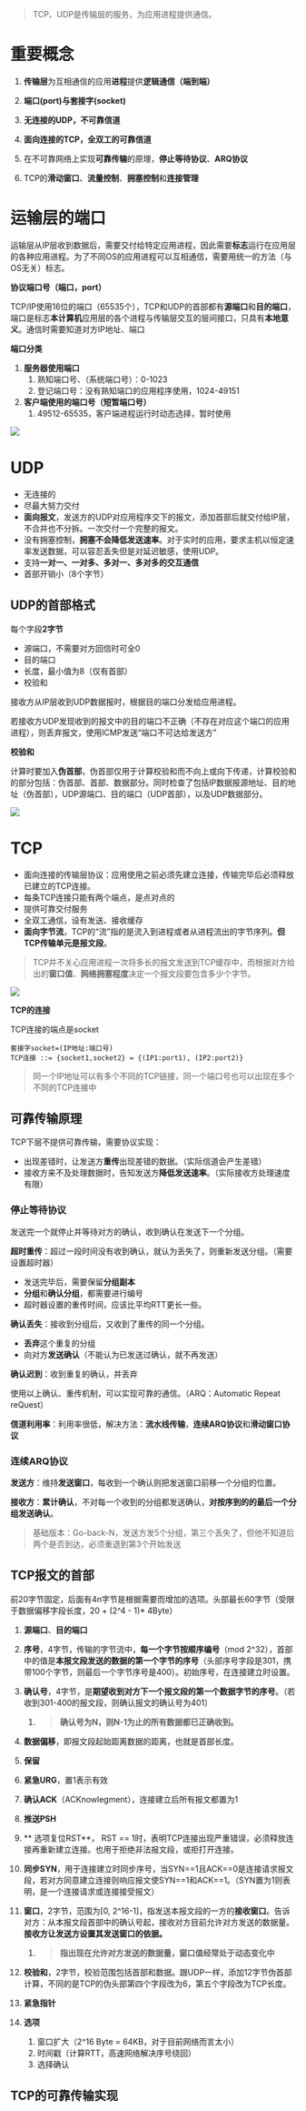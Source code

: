 > TCP、UDP是传输层的服务，为应用进程提供通信。

# 重要概念

1. **传输层**为互相通信的应用**进程**提供**逻辑通信（端到端）**

2. **端口\(port\)**与**套接字\(socket\)**

3. **无连接的UDP，不可靠信道**

4. **面向连接的TCP，全双工的可靠信道**

5. 在不可靠网络上实现**可靠传输**的原理，**停止等待协议**、**ARQ协议**

6. TCP的**滑动窗口**、**流量控制**、**拥塞控制**和**连接管理**

# 运输层的端口

运输层从IP层收到数据后，需要交付给特定应用进程，因此需要**标志**运行在应用层的各种应用进程。为了不同OS的应用进程可以互相通信，需要用统一的方法（与OS无关）标志。

**协议端口号（端口，port）**

TCP/IP使用16位的端口（65535个），TCP和UDP的首部都有**源端口**和**目的端口**，端口是标志**本计算机**应用层的各个进程与传输层交互的层间接口，只具有**本地意义**。通信时需要知道对方IP地址、端口

**端口分类**

1. **服务器使用端口**
   1. 熟知端口号、（系统端口号）：0-1023
   2. 登记端口号：没有熟知端口的应用程序使用，1024-49151
2. **客户端使用的端口号（短暂端口号）**
   1. 49512-65535，客户端进程运行时动态选择，暂时使用

![](/assets/TCP_UDP_Application.png)

# UDP

* 无连接的
* 尽最大努力交付
* **面向报文**，发送方的UDP对应用程序交下的报文，添加首部后就交付给IP层，不合并也不分拆。一次交付一个完整的报文。
* 没有拥塞控制，**拥塞不会降低发送速率**。对于实时的应用，要求主机以恒定速率发送数据，可以容忍丢失但是对延迟敏感，使用UDP。
* 支持**一对一、一对多、多对一、多对多的交互通信**
* 首部开销小（8个字节）

## UDP的首部格式

每个字段**2字节**

* 源端口，不需要对方回信时可全0
* 目的端口
* 长度，最小值为8（仅有首部）
* 校验和

接收方从IP层收到UDP数据报时，根据目的端口分发给应用进程。

若接收方UDP发现收到的报文中的目的端口不正确（不存在对应这个端口的应用进程），则丢弃报文，使用ICMP发送“端口不可达给发送方”

**校验和**

计算时要加入**伪首部**，伪首部仅用于计算校验和而不向上或向下传递，计算校验和的部分包括：伪首部、首部、数据部分。同时检查了包括IP数据报源地址、目的地址（伪首部），UDP源端口、目的端口（UDP首部），以及UDP数据部分。

![](/assets/UDP_header.png)

# TCP

* 面向连接的传输层协议：应用使用之前必须先建立连接，传输完毕后必须释放已建立的TCP连接。
* 每条TCP连接只能有两个端点，是点对点的
* 提供可靠交付服务
* 全双工通信，设有发送、接收缓存
* **面向字节流**，TCP的“流”指的是流入到进程或者从进程流出的字节序列。**但TCP传输单元是报文段**。

> TCP并不关心应用进程一次将多长的报文发送到TCP缓存中，而根据对方给出的**窗口值**、**网络拥塞程度**决定一个报文段要包含多少个字节。

![](/assets/TCP_stream.png)

**TCP的连接**

TCP连接的端点是socket

```
套接字socket=(IP地址:端口号)
TCP连接 ::= {socket1,socket2} = {(IP1:port1), (IP2:port2)}
```

> 同一个IP地址可以有多个不同的TCP链接，同一个端口号也可以出现在多个不同的TCP连接中

## 可靠传输原理

TCP下层不提供可靠传输，需要协议实现：

* 出现差错时，让发送方**重传**出现差错的数据。（实际信道会产生差错）
* 接收方来不及处理数据时，告知发送方**降低发送速率**。（实际接收方处理速度有限）

### 停止等待协议

发送完一个就停止并等待对方的确认，收到确认在发送下一个分组。

**超时重传**：超过一段时间没有收到确认，就认为丢失了，则重新发送分组。（需要设置超时器）

-   发送完毕后，需要保留**分组副本**
-   **分组**和**确认分组**，都需要进行编号
-   超时器设置的重传时间，应该比平均RTT更长一些。

**确认丢失**：接收到分组后，又收到了重传的同一个分组。

-   **丢弃**这个重复的分组
-   向对方**发送确认**（不能认为已发送过确认，就不再发送）

**确认迟到**：收到重复的确认，并丢弃

使用以上确认、重传机制，可以实现可靠的通信。（ARQ：Automatic Repeat reQuest）

**信道利用率**：利用率很低，解决方法：**流水线传输**，**连续ARQ协议**和**滑动窗口协议**



### 连续ARQ协议

**发送方**：维持**发送窗口**，每收到一个确认则把发送窗口前移一个分组的位置。

**接收方**：**累计确认**，不对每一个收到的分组都发送确认，**对按序到的的最后一个分组发送确认**。

>   基础版本：Go-back-N，发送方发5个分组，第三个丢失了，但他不知道后两个是否到达，必须重退到第3个开始发送



## TCP报文的首部

前20字节固定，后面有4n字节是根据需要而增加的选项。头部最长60字节（受限于数据偏移字段长度，20 + (2^4 - 1)* 4Byte）

1.  **源端口**、**目的端口**

2.  **序号**，4字节，传输的字节流中，**每一个字节按顺序编号**（mod 2^32），首部中的值是**本报文段发送的数据的第一个字节的序号**（头部序号字段是301，携带100个字节，则最后一个字节序号是400）。初始序号，在连接建立时设置。

3.  **确认号**，4字节，是**期望收到对方下一个报文段的第一个数据字节的序号**。（若收到301-400的报文段，则确认报文的确认号为401）

    1.  >   **确认号为N，则N-1为止的所有数据都已正确收到。**

4.  **数据偏移**，即报文段起始距离数据的距离，也就是首部长度。

5.  **保留**

6.  **紧急URG**，置1表示有效

7.  **确认ACK**（ACKnowlegment），连接建立后所有报文都置为1

8.  **推送PSH**

9.  ** 选项复位RST**， RST == 1时，表明TCP连接出现严重错误，必须释放连接再重新建立连接。也用于拒绝非法报文段，或拒打开连接。

10.  **同步SYN**，用于连接建立时同步序号，当SYN==1且ACK==0是连接请求报文段，若对方同意建立连接则响应报文使SYN==1和ACK==1。（SYN置为1则表明，是一个连接请求或连接接受报文）

11.  **窗口**，2字节，范围为[0, 2^16-1]，指发送本报文段的一方的**接收窗口**。告诉对方：从本报文段首部中的确认号起，接收对方目前允许对方发送的数据量。**接收方让发送方设置其发送窗口的依据。**

     1.  >   **指出现在允许对方发送的数据量，窗口值经常处于动态变化中**

12.  **校验和**，2字节，校验范围包括首部和数据。跟UDP一样，添加12字节伪首部计算，不同的是TCP的伪头部第四个字段改为6，第五个字段改为TCP长度。

13.  **紧急指针**

14.  **选项**

     1.  窗口扩大（2^16 Byte =  64KB，对于目前网络而言太小）
     2.  时间戳（计算RTT，高速网络解决序号绕回）
     3.  选择确认

## TCP的可靠传输实现

